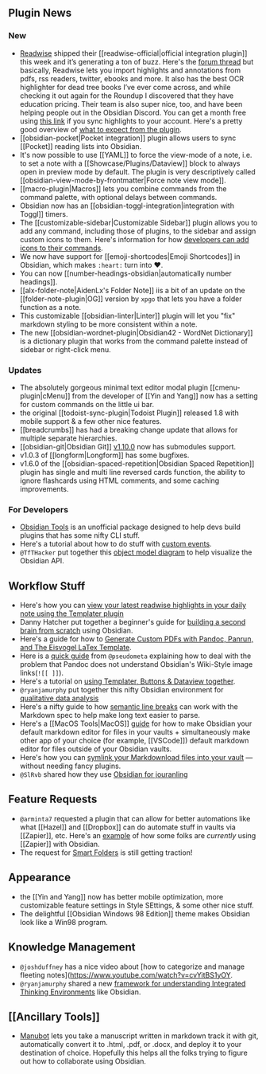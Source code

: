 ## Plugin News

### New
* [Readwise](https://readwise.io/i/ac9) shipped their [[readwise-official|official integration plugin]] this week and it’s generating a ton of buzz. Here's the [forum thread](https://forum.obsidian.md/t/the-official-readwise-obsidian-integration-has-launched/22311/5) but basically, Readwise lets you import highlights and annotations from pdfs, rss readers, twitter, ebooks and more. It also has the best OCR highlighter for dead tree books I’ve ever come across, and while checking it out again for the Roundup I discovered that they have education pricing. Their team is also super nice, too, and have been helping people out in the Obsidian Discord. You can get a month free using [this link](https://readwise.io/i/ac9) if you sync highlights to your account. Here's a pretty good overview of [what to expect from the plugin](https://medium.com/@benenewton/first-look-at-the-official-readwise-obsidian-plugin-5d553c0d0521). 
* [[obsidian-pocket|Pocket integration]] plugin allows users to sync  [[Pocket]] reading lists into Obsidian.
* It's now possible to use [[YAML]] to force the view-mode of a note, i.e. to set a note with a [[Showcase/Plugins/Dataview]] block to always open in preview mode by default. The plugin is very descriptively called [[obsidian-view-mode-by-frontmatter|Force note view mode]].  
*  [[macro-plugin|Macros]] lets you combine commands from the command palette, with optional delays between commands. 
* Obsidian now has an [[obsidian-toggl-integration|integration with Toggl]] timers. 
* The [[customizable-sidebar|Customizable Sidebar]] plugin allows you to add any command, including those of plugins, to the sidebar and assign custom icons to them. Here's information for how [developers can add icons to their commands](http://discordapp.com/channels/686053708261228577/840286264964022302/875393424918999081). 
* We now have support for [[emoji-shortcodes|Emoji Shortcodes]] in Obsidian, which makes `:heart:` turn into ❤️. 
* You can now [[number-headings-obsidian|automatically number headings]]. 
* [[alx-folder-note|AidenLx's Folder Note]] iis a bit of an update on the [[folder-note-plugin|OG]] version by  `xpgo` that lets you have a folder function as a note. 
* This customizable [[obsidian-linter|Linter]]  plugin will let you "fix" markdown styling to be more consistent within a note. 
* The new [[obsidian-wordnet-plugin|Obsidian42 - WordNet Dictionary]] is a dictionary plugin that works from the command palette instead of sidebar or right-click menu. 

### Updates

* The absolutely gorgeous minimal text editor modal plugin [[cmenu-plugin|cMenu]] from the developer of [[Yin and Yang]] now has a setting for custom commands on the little ui bar.
* the original [[todoist-sync-plugin|Todoist Plugin]] released 1.8 with mobile support & a few other nice features. 
*  [[breadcrumbs]] has had a breaking change update that allows for multiple separate hierarchies. 
* [[obsidian-git|Obsidian Git]] [v1.10.0](https://github.com/denolehov/obsidian-git/releases/tag/1.10.0) now has submodules support. 
*   v1.0.3 of [[longform|Longform]]  has some bugfixes. 
*   v1.6.0 of the [[obsidian-spaced-repetition|Obsidian Spaced Repetition]] plugin has single and multi line reversed cards function, the ability to ignore flashcards using HTML comments, and some caching improvements. 

### For Developers
* [Obsidian Tools](https://github.com/obsidian-tools/obsidian-tools) is an unofficial package designed to help devs build plugins that has some nifty CLI stuff. 
* Here's a tutorial about how to do stuff with [custom events](https://shbgm.ca/obsidian/docs/plugin-development/custom-events). 
* `@TfTHacker` put together this [object model diagram](https://twitter.com/TfTHacker/status/1424051711220625409) to help visualize the Obsidian API. 

## Workflow Stuff

* Here's how you can [view your latest readwise highlights in your daily note using the Templater plugin](https://medium.com/@benenewton/how-i-view-my-latest-readwise-highlights-in-my-obsidian-daily-note-3d321dd6ed07)
* Danny Hatcher put together a beginner's guide for [building a second brain from scratch](https://www.youtube.com/watch?v=njibNuFQwjw) using Obsidian. 
* Here's a guide for how to [Generate Custom PDFs with Pandoc, Panrun, and The Eisvogel LaTex Template](https://forum.obsidian.md/t/generate-custom-pdfs-with-pandoc-panrun-and-the-eisvogel-latex-template/22237/).
* Here is a [quick guide](https://gist.github.com/chrisgrieser/4f64b0fc656480ea707d2b45a03acdc0) from `@pseudometa` explaining how to deal with the problem that Pandoc does not understand Obsidian's Wiki-Style image links(`![[ ]]`). 
* Here's a tutorial on [using Templater, Buttons & Dataview together](https://shbgm.ca/obsidian/docs/insert-dataview-table). 
* `@ryanjamurphy` put together this nifty Obsidian environment for [qualitative data analysis](https://axle.design/an-integrated-qualitative-analysis-environment-with-obsidian)
* Here's a nifty guide to how [semantic line breaks](https://sembr.org/) can work with the Markdown spec to help make long text easier to parse. 
* Here's a [[MacOS Tools|MacOS]] [guide](https://forum.obsidian.md/t/make-obsidian-a-default-app-for-markdown-files-on-macos/22260) for how to make Obsidian your default markdown editor for files in your vaults + simultaneously make other app of your choice (for example, [[VSCode]]) default markdown editor for files outside of your Obsidian vaults.
* Here's how you can [symlink your Markdownload files into your vault](https://forum.obsidian.md/t/markdownload-markdown-web-clipper/173/121) — without needing fancy plugins.
* `@SlRvb` shared how they use [Obsidian for jouranling](https://forum.obsidian.md/t/slrvbs-journaling-setup/22346) 

## Feature Requests

* `@arminta7` requested a plugin that can allow for better automations like what [[Hazel]] and [[Dropbox]] can do automate stuff in vaults via [[Zapier]], etc. Here's an [example](https://twitter.com/hstagner/status/1401175949987753986) of how some folks are _currently_ using [[Zapier]] with Obsidian. 
* The request for [Smart Folders](https://forum.obsidian.md/t/smart-folders-notes-can-sort-automatically-to-chosen-folders-based-on-tags/4342/14) is still getting traction! 

## Appearance

* the [[Yin and Yang]] now has better mobile optimization, more customizable  feature settings in Style SEttings, & some other nice stuff. 
* The delightful [[Obsidian Windows 98 Edition]] theme makes Obsidian look like a Win98 program. 

## Knowledge Management

* `@joshduffney` has a nice video about [how to categorize and manage fleeting notes](https://www.youtube.com/watch?v=cvYitBS1yOY. 
* `@ryanjamurphy` shared a new [framework for understanding Integrated Thinking Environments](https://axle.design/obsidian-roam-and-the-rise-of-integrated-thinking-environments%E2%80%94what-they-are-what-they-do-and-what-s) like Obsidian.

## [[Ancillary Tools]]

* [Manubot](https://manubot.org/) lets you take a manuscript written in markdown track it with git, automatically convert it to .html, .pdf, or .docx, and deploy it to your destination of choice. Hopefully this helps all the folks trying to figure out how to collaborate using Obsidian. 